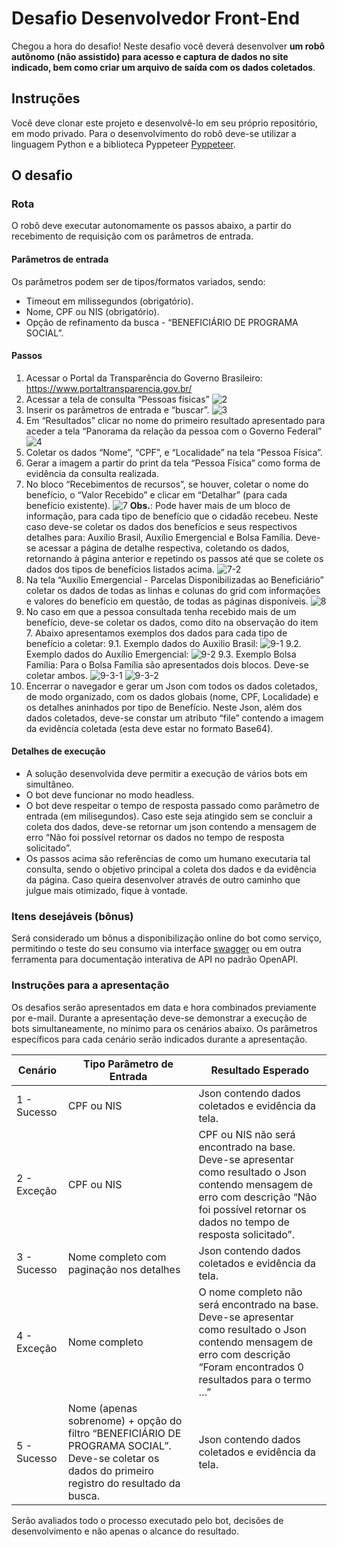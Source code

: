 # Desafio Desenvolvedor Front-End

Chegou a hora do desafio! 
Neste desafio você deverá desenvolver **um robô autônomo (não assistido) para  acesso e captura de dados no site indicado, bem como criar um arquivo de saída com os dados coletados**.

## Instruções
Você deve clonar este projeto e desenvolvê-lo em seu próprio repositório, em modo privado.
Para o desenvolvimento do robô deve-se utilizar a linguagem Python e a biblioteca Pyppeteer [Pyppeteer](https://pyppeteer.github.io/pyppeteer/reference.html).


## O desafio

### Rota
O robô deve executar autonomamente os passos abaixo, a partir do recebimento de requisição com os parâmetros de entrada.

#### Parâmetros de entrada
Os parâmetros podem ser de tipos/formatos variados, sendo:
* Timeout em milissegundos (obrigatório).
* Nome, CPF ou NIS (obrigatório).
* Opção de refinamento da busca - “BENEFICIÁRIO DE PROGRAMA SOCIAL”.

#### Passos
1. Acessar o Portal da Transparência do Governo Brasileiro: https://www.portaltransparencia.gov.br/
2. Acessar a tela de consulta “Pessoas físicas”
![2](https://user-images.githubusercontent.com/16540224/190150915-3467a4d0-06d3-4c12-a5d5-3605cc95e4bd.jpg)
3. Inserir os parâmetros de entrada e “buscar”.
![3](https://user-images.githubusercontent.com/16540224/190151164-cbf5f1f2-a191-40f2-a545-6e1999964eae.jpg)
4. Em “Resultados” clicar no nome do primeiro resultado apresentado para aceder a tela “Panorama da relação da pessoa com o Governo Federal”
![4](https://user-images.githubusercontent.com/16540224/190151287-880a48eb-66fd-4bc8-8810-30828ba5d612.jpg)
5. Coletar os dados “Nome”, “CPF”, e “Localidade” na tela “Pessoa Física”.
6. Gerar a imagem a partir do print da tela  “Pessoa Física” como forma de evidência da consulta realizada. 
7. No bloco “Recebimentos de recursos”, se houver, coletar o nome do benefício, o  “Valor Recebido” e clicar em “Detalhar” (para cada benefício existente). 
![7](https://user-images.githubusercontent.com/16540224/190151381-2350c151-aad4-4f9e-a8c9-ca4cd43e2248.jpg)
**Obs.**: Pode haver mais de um bloco de informação, para cada tipo de benefício que o cidadão recebeu. Neste caso deve-se coletar os dados dos benefícios e seus respectivos detalhes para: Auxílio Brasil, Auxílio Emergencial e Bolsa Família. Deve-se acessar a página de detalhe respectiva, coletando os dados, retornando à página anterior e repetindo os passos até que se colete os dados dos tipos de benefícios listados acima.
![7-2](https://user-images.githubusercontent.com/16540224/190151599-6c186cd3-5bfe-4737-b769-e2ee263d7582.jpg)
8. Na tela “Auxílio Emergencial - Parcelas Disponibilizadas ao Beneficiário” coletar os dados de todas as linhas e colunas do grid com informações e valores do benefício em questão, de todas as páginas disponíveis.
![8](https://user-images.githubusercontent.com/16540224/190151646-af30daa3-ecc6-4874-837a-ed480b93f01f.jpg)
9. No caso em que a pessoa consultada tenha recebido mais de um benefício, deve-se coletar os dados, como dito na observação do item 7. Abaixo apresentamos exemplos dos dados para cada tipo de benefício a coletar:
9.1. Exemplo dados do Auxilio Brasil:
![9-1](https://user-images.githubusercontent.com/16540224/190151739-19b2bddd-4248-413c-b812-2b3a20776fea.jpg)
9.2. Exemplo dados do Auxílio Emergencial:
![9-2](https://user-images.githubusercontent.com/16540224/190151805-724aa740-1883-4e68-96ee-a3ac52ed0efc.jpg)
9.3. Exemplo Bolsa Família: Para o Bolsa Família são apresentados dois blocos. Deve-se coletar ambos.
![9-3-1](https://user-images.githubusercontent.com/16540224/190151925-8bfc5546-3de1-4ac3-a596-aa34fa2caf49.jpg)
![9-3-2](https://user-images.githubusercontent.com/16540224/190152041-f1450464-43a4-43af-aafb-c4747803b195.jpg)
10. Encerrar o navegador e gerar um Json com todos os dados coletados, de modo organizado, com os dados globais (nome, CPF, Localidade) e os detalhes aninhados por tipo de Benefício. Neste Json, além dos dados coletados, deve-se constar um atributo “file” contendo a imagem da evidência coletada (esta deve estar no formato Base64).

#### Detalhes de execução
* A solução desenvolvida deve permitir a execução de vários bots em simultâneo.
* O bot deve funcionar no modo headless.
* O bot deve respeitar o tempo de resposta passado como parâmetro de entrada (em milisegundos). Caso este seja atingido sem se concluir a coleta dos dados, deve-se retornar um json contendo a mensagem de erro “Não foi possível retornar os dados no tempo de resposta solicitado”.
* Os passos acima são referências de como um humano executaria tal consulta, sendo o objetivo principal a coleta dos dados e da evidência da página. Caso queira desenvolver através de outro caminho que julgue mais otimizado, fique à vontade.

### Itens desejáveis (bônus)
Será considerado um bônus a disponibilização online do bot como serviço, permitindo o teste do seu consumo via interface [swagger](https://swagger.io/docs/) ou em outra ferramenta para documentação interativa de API no padrão OpenAPI.

### Instruções para a apresentação 
Os desafios serão apresentados em data e hora combinados previamente por e-mail.
Durante a apresentação deve-se demonstrar a execução de bots simultaneamente, no mínimo para os cenários abaixo. Os parâmetros específicos para cada cenário serão indicados durante a apresentação.

| Cenário  | Tipo Parâmetro de Entrada | Resultado Esperado |
| ------------- | ------------- | ------------- |
| 1 - Sucesso  | CPF ou NIS  | Json contendo dados coletados e evidência da tela. |
| 2 - Exceção  | CPF ou NIS | CPF ou NIS não será encontrado na base. Deve-se apresentar como resultado o Json contendo mensagem de erro com descrição  “Não foi possível retornar os dados no tempo de resposta solicitado”.  |
| 3 - Sucesso  | Nome completo com paginação nos detalhes  | Json contendo dados coletados e evidência da tela. |
| 4 - Exceção  | Nome completo  | O nome completo não será encontrado na base. Deve-se apresentar como resultado o Json contendo mensagem de erro com descrição “Foram encontrados 0 resultados para o termo …” |
| 5 - Sucesso  | Nome (apenas sobrenome) + opção do filtro “BENEFICIÁRIO DE PROGRAMA SOCIAL”. Deve-se coletar os dados do primeiro registro do resultado da busca.  | Json contendo dados coletados e evidência da tela. |

Serão avaliados todo o processo executado pelo bot, decisões de desenvolvimento e não apenas o alcance do resultado.

